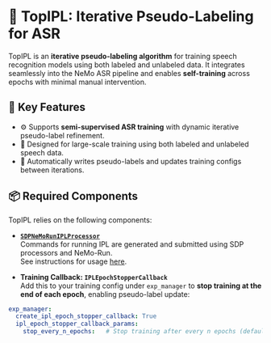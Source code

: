 # 🧠 TopIPL: Iterative Pseudo-Labeling for ASR

TopIPL is an **iterative pseudo-labeling algorithm** for training speech recognition models using both labeled and unlabeled data. It integrates seamlessly into the NeMo ASR pipeline and enables **self-training** across epochs with minimal manual intervention.

## 🚀 Key Features

- ⚙️ Supports **semi-supervised ASR training** with dynamic iterative pseudo-label refinement.
- 🧪 Designed for large-scale training using both labeled and unlabeled speech data.
- 🔁 Automatically writes pseudo-labels and updates training configs between iterations.

## 📦 Required Components

TopIPL relies on the following components:

- **[`SDPNeMoRunIPLProcessor`](https://github.com/NVIDIA/NeMo-speech-data-processing/pull/121)**  
  Commands for running IPL are generated and submitted using SDP processors and NeMo-Run.  
  See instructions for usage [here](https://github.com/NVIDIA/NeMo-speech-data-processing/pull/121).

- **Training Callback: `IPLEpochStopperCallback`**  
  Add this to your training config under `exp_manager` to **stop training at the end of each epoch**, enabling pseudo-label update:

```yaml
exp_manager:
  create_ipl_epoch_stopper_callback: True
  ipl_epoch_stopper_callback_params:
    stop_every_n_epochs:   # Stop training after every n epochs (default: 1)

